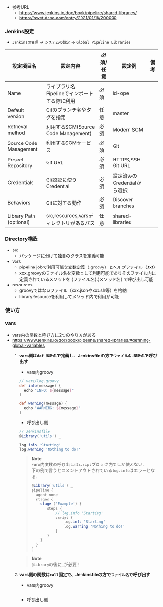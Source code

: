 - 参考URL
  - https://www.jenkins.io/doc/book/pipeline/shared-libraries/
  - https://swet.dena.com/entry/2021/01/18/200000

### Jenkins設定
- `Jenkinsの管理` → `システムの設定` → `Global Pipeline Libraries`

|  設定項目名  |  設定内容  |  必須/任意  |  設定例  |  備考  |
| ---- | ---- | ---- | ---- | ---- |
|  Name  |  ライブラリ名.<br>Pipelineでインポートする際に利用  |  必須  |  id-ope  |    |
|  Default version  |  Gitのブランチ名やタグを指定  |  任意  |  master  |    |
|  Retrieval method  |  利用するSCM(Source Code Management)  |  必須  |  Modern SCM  |    |
|  Source Code Management |  利用するSCMサービス  |  必須  |  Git  |    |
|  Project Repository  |  Git URL  |  必須  |  HTTPS/SSH Git URL  |    |
|  Credentials  |  Git認証に使うCredential  |  必須  |  設定済みのCredentialから選択  |    |
|  Behaviors  |  Gitに対する動作  |  必須  |  Discover branches  |    |
|  Library Path (optional)  |  src,resources,varsディレクトリがあるパス  |  任意  |  shared-libraries  |    |

### Directory構造
- src
  - パッケージに分けて独自のクラスを定義可能
- vars
  - pipeline jobで利用可能な変数定義（.groovy）とヘルプファイル（.txt）  
  - xxx.groovyのファイル名を変数として利用可能でありそのファイル内に定義されているメソッドを {ファイル名}.{メソッド名} で呼び出し可能
- resources
  - groovyではないファイル（xxx.jsonやxxx.sh等）を格納  
  - libraryResourceを利用してメソッド内で利用が可能

### 使い方



### vars
- vars内の関数と呼び方に2つのやり方がある
- https://www.jenkins.io/doc/book/pipeline/shared-libraries/#defining-global-variables
  1. __vars側は`def 変数名`で定義し、Jenkinsfileの方で`ファイル名.関数名`で呼び出す__  
       - vars内groovy
        ~~~groovy
        // vars/log.groovy
        def info(message) {
          echo "INFO: ${message}"
        }

        def warning(message) {
          echo "WARNING: ${message}"
        }
        ~~~
       - 呼び出し側
        ~~~groovy
        // Jenkinsfile
        @Library('utils') _

        log.info 'Starting'
        log.warning 'Nothing to do!'
        ~~~
      > **Note**  
      > vars内変数の呼び出しは`script`ブロック内でしか使えない.  
      > 下の例で言うとコメントアウトされている`log.info`はエラーとなる.
      > ~~~groovy
      > @Library('utils') _
      > pipeline {
      >   agent none
      >   stages {
      >     stage ('Example') {
      >        steps {
      >            // log.info 'Starting' 
      >            script { 
      >                log.info 'Starting'
      >                log.warning 'Nothing to do!'
      >            }
      >        }
      >     }
      >   }
      >}
      > ~~~

      > **Note**  
      > `@Library`の後に`_`が必要！

  2. __vars側の関数は`call`固定で、Jenkinsfileの方で`ファイル名`で呼び出す__
      - vars内groovy
        ~~~groovy

        ~~~ 
      - 呼び出し側